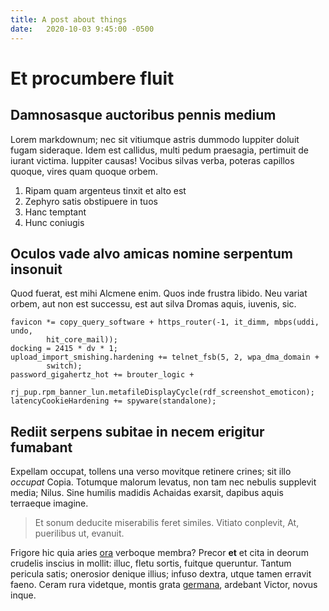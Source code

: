 ```yaml
---
title: A post about things
date:   2020-10-03 9:45:00 -0500
---
```

# Et procumbere fluit

## Damnosasque auctoribus pennis medium

Lorem markdownum; nec sit vitiumque astris dummodo Iuppiter doluit fugam
sideraque. Idem est callidus, multi pedum praesagia, pertimuit de iurant
victima. Iuppiter causas! Vocibus silvas verba, poteras capillos quoque, vires
quam quoque orbem.

1. Ripam quam argenteus tinxit et alto est
2. Zephyro satis obstipuere in tuos
3. Hanc temptant
4. Hunc coniugis

## Oculos vade alvo amicas nomine serpentum insonuit

Quod fuerat, est mihi Alcmene enim. Quos inde frustra libido. Neu variat orbem,
aut non est successu, est aut silva Dromas aquis, iuvenis, sic.

    favicon *= copy_query_software + https_router(-1, it_dimm, mbps(uddi, undo,
            hit_core_mail));
    docking = 2415 * dv * 1;
    upload_import_smishing.hardening += telnet_fsb(5, 2, wpa_dma_domain +
            switch);
    password_gigahertz_hot += brouter_logic +
            rj_pup.rpm_banner_lun.metafileDisplayCycle(rdf_screenshot_emoticon);
    latencyCookieHardening += spyware(standalone);

## Rediit serpens subitae in necem erigitur fumabant

Expellam occupat, tollens una verso movitque retinere crines; sit illo *occupat*
Copia. Totumque malorum levatus, non tam nec nebulis supplevit media; Nilus.
Sine humilis madidis Achaidas exarsit, dapibus aquis terraeque imagine.

> Et sonum deducite miserabilis feret similes. Vitiato conplevit, At, puerilibus
> ut, evanuit.

Frigore hic quia aries [ora](http://halesi-comes.com/alta) verboque membra?
Precor **et** et cita in deorum crudelis inscius in mollit: illuc, fletu sortis,
fuitque queruntur. Tantum pericula satis; onerosior denique illius; infuso
dextra, utque tamen erravit faeno. Ceram rura videtque, montis grata
[germana](http://desinit-prius.org/), ardebant Victor, novus inque.